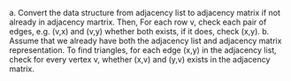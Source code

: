 a. Convert the data structure from adjacency list to adjacency matrix if not already in adjacency martrix. Then, For each row v, check each pair of edges, e.g. (v,x) and (v,y) whether both exists, if it does, check (x,y).
b. Assume that we already have both the adjacency list and adjacency matrix representation. To find triangles, for each edge (x,y) in the adjacency list, check for every vertex v, whether (x,v) and (y,v) exists in the adjacency matrix.
